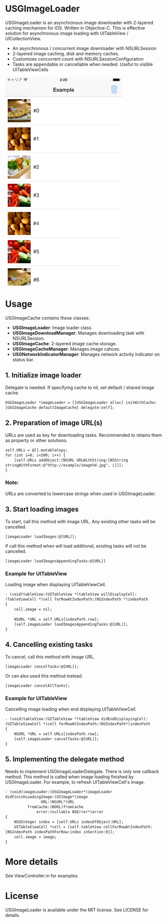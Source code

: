 # USGImageLoader
USGImageLoader is an asynchronous image downloader with 2-layered caching mechanism for iOS. Written in Objective-C.
This is effective solution for asynchronous image loading with UITableView / UICollectionView.

- An asynchronous / concurrent image downloader with NSURLSession
- 2-layered image caching, disk and memory caches.
- Customizes concurrent count with NSURLSessionConfiguration
- Tasks are appendable or cancellable when needed. Useful to visible UITableViewCells

![](screenshot.png)

# Usage

USGImageCache contains these classes:

- **USGImageLoader**: Image loader class.
- **USGImageDownloadManager**: Manages downloading task with NSURLSession.
- **USGImageCache**: 2-layered image cache storage.
- **USGImageCacheManager**: Manages image cahces.
- **USGNetworkIndicatorManager**: Manages network activity indicator on status bar.

## 1. Initialize image loader

Delegate is needed. If specifying cache to nil, set default / shared image cache.

```
USGImageLoader *imageLoader = [[USGImageLoader alloc] initWithCache:[USGImageCache defaultImageCache] delegate:self];
```

## 2. Preparation of image URL(s)

URLs are used as key for downloading tasks. Recommended to retains them as property or other solutions.

```
self.URLs = @[].mutableCopy;
for (int i=0; i<200; i++) {
	[self.URLs addObject:[NSURL URLWithString:[NSString stringWithFormat:@"http://example/image%d.jpg", i]]];
}
```

### Note:
URLs are converted to lowercase strings when used in USGImageLoader.

## 3. Start loading images

To start, call this method with image URL. Any existing other tasks will be cancelled.

```
[imageLoader loadImages:@[URL]];
```

If call this method when will load additional, existing tasks will not be cancelled.

```
[imageLoader loadImagesAppendingTasks:@[URL]]
```

### Example for UITableView

Loading image when displaying UITableViewCell.

```
- (void)tableView:(UITableView *)tableView willDisplayCell:(TableViewCell *)cell forRowAtIndexPath:(NSIndexPath *)indexPath
{
	cell.image = nil;
	
	NSURL *URL = self.URLs[indexPath.row];
	[self.imageLoader loadImagesAppendingTasks:@[URL]];
}
```

## 4. Cancelling existing tasks

To cancel, call this method with image URL.

```
[imageLoader cancelTasks:@[URL]];
```

Or can also used this method instead.

```
[imageLoader cancelAllTasks];
```

### Example for UITableView

Cancelling image loading when end displaying UITableViewCell.

```
- (void)tableView:(UITableView *)tableView didEndDisplayingCell:(UITableViewCell *)cell forRowAtIndexPath:(NSIndexPath*)indexPath
{
	NSURL *URL = self.URLs[indexPath.row];
	[self.imageLoader cancelTasks:@[URL]];
}
```

## 5. Implementing the delegate method

Needs to implement USGImageLoaderDelegate. There is only one callback method. This method is called when image loading finished by USGImageLoader.
For example, to refresh UITableViewCell's image.

```
- (void)imageLoader:(USGImageLoader*)imageLoader didFinishLoadingImage:(UIImage*)image
				URL:(NSURL*)URL
		  fromCache:(BOOL)fromCache
			  error:(nullable NSError*)error
{
	NSUInteger index = [self.URLs indexOfObject:URL];
	UITableViewCell *cell = [self.tableView cellForRowAtIndexPath:[NSIndexPath indexPathForRow:index inSection:0]];
	cell.image = image;
}
```

# More details

See ViewController.m for examples.

# License

USGImageLoader is available under the MIT license. See LICENSE for details.